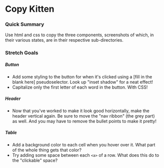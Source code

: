 # Copy Kitten

### Quick Summary

Use html and css to copy the three components, screenshots of which, in their various states, are in their respective sub-directories.

### Stretch Goals

##### Button

* Add some styling to the button for when it's clicked using a [fill in the blank here] pseudoselector. Look up "inset shadow" for a neat effect!
* Capitalize only the first letter of each word in the button. With CSS!


##### Header

* Now that you've worked to make it look good horizontally, make the header vertical again. Be sure to move the "nav ribbon" (the grey part) as well. And you may have to remove the bullet points to make it pretty!


##### Table

* Add a background color to each cell when you hover over it. What part of the whole thing gets that color?
* Try adding some space between each `<a>` of a row. What does this do to the "clickable" space?
